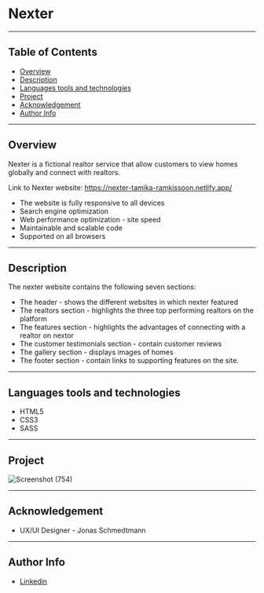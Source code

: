 # Nexter

--- 

## Table of Contents
- [Overview](#overview)
- [Description](#description)
- [Languages tools and technologies](#languages-tools-and-technologies)
- [Project](#project)
- [Acknowledgement](#acknowledgement)
- [Author Info](#author-info)

---

## Overview
Nexter is a fictional realtor service that allow customers to view homes globally and connect with realtors.

 Link to Nexter website:  https://nexter-tamika-ramkissoon.netlify.app/

* The website is fully responsive to all devices
* Search engine optimization
* Web performance optimization - site speed
* Maintainable and scalable code
* Supported on all browsers

--- 

## Description
The nexter website contains the following seven sections:
* The header - shows the different websites in which nexter featured
* The realtors section - highlights the three top performing realtors on the platform 
* The features section - highlights the advantages of connecting with a realtor on nextor
* The customer testimonials section - contain customer reviews
* The gallery section - displays images of homes
* The footer section - contain links to supporting features on the site.

---

## Languages tools and technologies
* HTML5
* CSS3
* SASS

---

## Project
![Screenshot (754)](https://user-images.githubusercontent.com/77646306/129421662-35814864-b3ad-41aa-89f4-00deddba7b25.png)

---

## Acknowledgement
* UX/UI Designer - Jonas Schmedtmann

---

## Author Info
* [Linkedin](https://www.linkedin.com/in/tamika-ramkissoon-1a2622214/)

